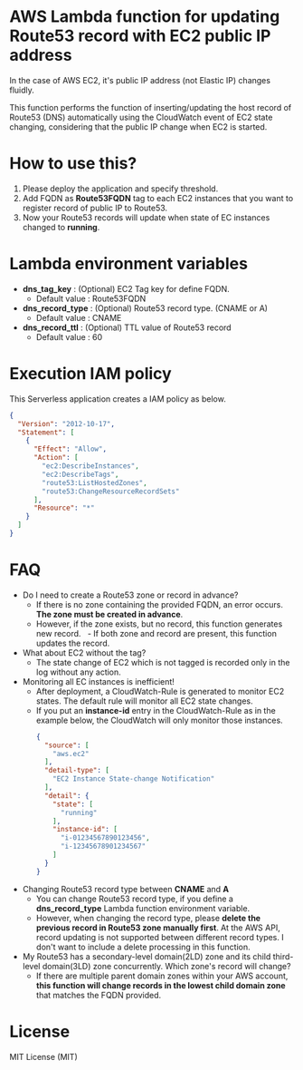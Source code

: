 # AWS Lambda function for updating Route53 record with EC2 public IP address

In the case of AWS EC2, it's public IP address (not Elastic IP) changes fluidly.

This function performs the function of inserting/updating the host record of Route53 (DNS) automatically using the CloudWatch event of EC2 state changing, considering that the public IP change when EC2 is started.

# How to use this?

1. Please deploy the application and specify threshold.
2. Add FQDN as **Route53FQDN** tag to each EC2 instances that you want to register record of public IP to Route53.
3. Now your Route53 records will update when state of EC instances changed to **running**.

# Lambda environment variables

- **dns_tag_key** : (Optional) EC2 Tag key for define FQDN.
    - Default value : Route53FQDN
- **dns_record_type** : (Optional) Route53 record type. (CNAME or A)
    - Default value : CNAME
- **dns_record_ttl** : (Optional) TTL value of Route53 record
    - Default value : 60

# Execution IAM policy
This Serverless application creates a IAM policy as below.
```json
{
  "Version": "2012-10-17",
  "Statement": [
    {
      "Effect": "Allow",
      "Action": [
        "ec2:DescribeInstances",
        "ec2:DescribeTags",
        "route53:ListHostedZones",
        "route53:ChangeResourceRecordSets"
      ],
      "Resource": "*"
    }
  ]
}
```

# FAQ

- Do I need to create a Route53 zone or record in advance?
    - If there is no zone containing the provided FQDN, an error occurs. **The zone must be created in advance**.
    - However, if the zone exists, but no record, this function generates new record.
    - If both zone and record are present, this function updates the record.
- What about EC2 without the tag?
    - The state change of EC2 which is not tagged is recorded only in the log without any action.
- Monitoring all EC instances is inefficient!
    - After deployment, a CloudWatch-Rule is generated to monitor EC2 states. The default rule will monitor all EC2 state changes.
    - If you put an **instance-id** entry in the CloudWatch-Rule as in the example below, the CloudWatch will only monitor those instances.
        ```json
        {
          "source": [
            "aws.ec2"
          ],
          "detail-type": [
            "EC2 Instance State-change Notification"
          ],
          "detail": {
            "state": [
              "running"
            ],
            "instance-id": [
              "i-01234567890123456",
              "i-12345678901234567"
            ]
          }
        }
        ```
- Changing Route53 record type between **CNAME** and **A**
    - You can change Route53 record type, if you define a **dns_record_type** Lambda function environment variable.
    - However, when changing the record type, please **delete the previous record in Route53 zone manually first**. At the AWS API, record updating is not supported between different record types. I don't want to include a delete processing in this function.
- My Route53 has a secondary-level domain(2LD) zone and its child third-level domain(3LD) zone concurrently. Which zone's record will change?
    - If there are multiple parent domain zones within your AWS account, **this function will change records in the lowest child domain zone** that matches the FQDN provided.


# License

MIT License (MIT)
